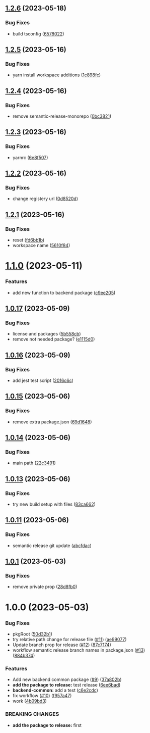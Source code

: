 ## [1.2.6](https://github.com/andrew-org-test/example-mono/compare/backend-common-v1.2.5...backend-common-v1.2.6) (2023-05-18)


### Bug Fixes

* build tsconfig ([6578022](https://github.com/andrew-org-test/example-mono/commit/657802252ac02046ce41a4a46d3bd9f94cca57a9))

## [1.2.5](https://github.com/andrew-org-test/example-mono/compare/backend-common-v1.2.4...backend-common-v1.2.5) (2023-05-16)


### Bug Fixes

* yarn install workspace additions ([1c898fc](https://github.com/andrew-org-test/example-mono/commit/1c898fc13af3b68814f8f1febd4bbf4e1610437b))

## [1.2.4](https://github.com/andrew-org-test/example-mono/compare/backend-common-v1.2.3...backend-common-v1.2.4) (2023-05-16)


### Bug Fixes

* remove semantic-release-monorepo ([0bc3821](https://github.com/andrew-org-test/example-mono/commit/0bc38218edf6b5e32aa729b351bdca2ffd3f2660))

## [1.2.3](https://github.com/andrew-org-test/example-mono/compare/backend-common-v1.2.2...backend-common-v1.2.3) (2023-05-16)


### Bug Fixes

* yarnrc ([6e8f507](https://github.com/andrew-org-test/example-mono/commit/6e8f5075e8aa9b91ff4609417b8c720ad7c1842a))

## [1.2.2](https://github.com/andrew-org-test/example-mono/compare/backend-common-v1.2.1...backend-common-v1.2.2) (2023-05-16)


### Bug Fixes

* change registery url ([0d8520d](https://github.com/andrew-org-test/example-mono/commit/0d8520d5fc6c8f24773d0c400d886c0519c21cd9))

## [1.2.1](https://github.com/andrew-org-test/example-mono/compare/backend-common-v1.2.0...backend-common-v1.2.1) (2023-05-16)


### Bug Fixes

* reset ([fd6bb1b](https://github.com/andrew-org-test/example-mono/commit/fd6bb1bb10e7d13d85b8b9b81bdd9f847eaf8e51))
* workspace name ([5610f84](https://github.com/andrew-org-test/example-mono/commit/5610f843b2878a2b5a549832d19fd39e1d41147a))

# [1.1.0](https://github.com/andrew-org-test/example-mono/compare/backend-common-v1.0.17...backend-common-v1.1.0) (2023-05-11)


### Features

* add new function to backend package ([c9ee205](https://github.com/andrew-org-test/example-mono/commit/c9ee2055e3c166cc59c3f90c25fa17e7c7d77813))

## [1.0.17](https://github.com/andrew-org-test/example-mono/compare/backend-common-v1.0.16...backend-common-v1.0.17) (2023-05-09)


### Bug Fixes

* license and packages ([5b558cb](https://github.com/andrew-org-test/example-mono/commit/5b558cb19ab5d3a4e2366239a22b9793fd2e8121))
* remove not needed package? ([e1115d0](https://github.com/andrew-org-test/example-mono/commit/e1115d04f8962aee0c427cf72d3774dc8cc17644))

## [1.0.16](https://github.com/andrew-org-test/example-mono/compare/backend-common-v1.0.15...backend-common-v1.0.16) (2023-05-09)


### Bug Fixes

* add jest test script ([2016c6c](https://github.com/andrew-org-test/example-mono/commit/2016c6cfefcd51a09dcfe30edcdf65e5be06b403))

## [1.0.15](https://github.com/andrew-org-test/example-mono/compare/backend-common-v1.0.14...backend-common-v1.0.15) (2023-05-06)


### Bug Fixes

* remove extra package.json ([69d1648](https://github.com/andrew-org-test/example-mono/commit/69d1648bd540f7f3ece7cf771aa9a0815c57ba82))

## [1.0.14](https://github.com/andrew-org-test/example-mono/compare/backend-common-v1.0.13...backend-common-v1.0.14) (2023-05-06)


### Bug Fixes

* main path ([22c3491](https://github.com/andrew-org-test/example-mono/commit/22c3491902c87c1f379f0d5b082dc97c2da01ada))

## [1.0.13](https://github.com/andrew-org-test/example-mono/compare/backend-common-v1.0.12...backend-common-v1.0.13) (2023-05-06)


### Bug Fixes

* try new build setup with files ([83ca662](https://github.com/andrew-org-test/example-mono/commit/83ca662163afe6df5190dfcfb6b0b0a9ce61fecb))

## [1.0.11](https://github.com/andrew-org-test/example-mono/compare/backend-common-v1.0.10...backend-common-v1.0.11) (2023-05-06)


### Bug Fixes

* semantic release git update ([abcfdac](https://github.com/andrew-org-test/example-mono/commit/abcfdac34615c655d6dfc26f93439e6ae2462278))

## [1.0.1](https://github.com/andrew-org-test/example-mono/compare/backend-common-v1.0.0...backend-common-v1.0.1) (2023-05-03)


### Bug Fixes

* remove private prop ([28d8fb0](https://github.com/andrew-org-test/example-mono/commit/28d8fb051318cca3a93290eb7b0271a041d81ba0))

# 1.0.0 (2023-05-03)


### Bug Fixes

* pkgRoot ([50d32b1](https://github.com/andrew-org-test/example-mono/commit/50d32b1e234f79ac35dbec806bfbf107d5b0b1b9))
* try relative path change for release file ([#11](https://github.com/andrew-org-test/example-mono/issues/11)) ([ae99077](https://github.com/andrew-org-test/example-mono/commit/ae9907758c792cab47831b93c0c68f4999899d50))
* Update branch prop for release ([#12](https://github.com/andrew-org-test/example-mono/issues/12)) ([87c7174](https://github.com/andrew-org-test/example-mono/commit/87c7174b99161123f66778f420f7cfbbfefb200a))
* workflow semantic release branch names in package.json ([#13](https://github.com/andrew-org-test/example-mono/issues/13)) ([884b374](https://github.com/andrew-org-test/example-mono/commit/884b3744ee7d2414a50c0540642d62394f9d0d2d))


### Features

* Add new backend common package ([#9](https://github.com/andrew-org-test/example-mono/issues/9)) ([37a802b](https://github.com/andrew-org-test/example-mono/commit/37a802be3f65435167a48ef1dc5a0221f0e58d39))
* **add the package to release:** test release ([6ee6bad](https://github.com/andrew-org-test/example-mono/commit/6ee6bad14bfabd9b82996dcc4250206438e1976a))
* **backend-common:** add a test ([c6e2cdc](https://github.com/andrew-org-test/example-mono/commit/c6e2cdc2849b596f1d7883bb3286f3cb1b26f9bd))
* fix workflow ([#10](https://github.com/andrew-org-test/example-mono/issues/10)) ([f957a47](https://github.com/andrew-org-test/example-mono/commit/f957a476949162f24b2ce98289670145017f68d4))
* work ([4b09bd3](https://github.com/andrew-org-test/example-mono/commit/4b09bd35e3f96552c47502fa59cb07023aa97354))


### BREAKING CHANGES

* **add the package to release:** first

